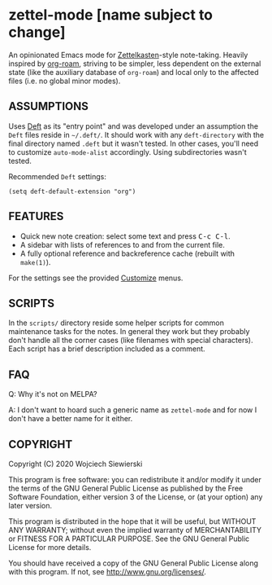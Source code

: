 zettel-mode [name subject to change]
====================================

An opinionated Emacs mode for [Zettelkasten][1]-style note-taking.
Heavily inspired by [org-roam][2], striving to be simpler, less
dependent on the external state (like the auxiliary database of
`org-roam`) and local only to the affected files (i.e. no global minor
modes).

ASSUMPTIONS
-----------

Uses [Deft][3] as its "entry point" and was developed under an
assumption the `Deft` files reside in `~/.deft/`.  It should work with
any `deft-directory` with the final directory named `.deft` but it
wasn't tested.  In other cases, you'll need to customize
`auto-mode-alist` accordingly.  Using subdirectories wasn't tested.

[1]: https://zettelkasten.de/
[2]: https://github.com/org-roam/org-roam
[3]: https://github.com/jrblevin/deft

Recommended `Deft` settings:

```elisp
(setq deft-default-extension "org")
```

FEATURES
--------

- Quick new note creation: select some text and press <kbd>C-c C-l</kbd>.
- A sidebar with lists of references to and from the current file.
- A fully optional reference and backreference cache (rebuilt with `make(1)`).

For the settings see the provided [Customize][4] menus.

[4]: https://www.gnu.org/software/emacs/manual/html_node/emacs/Easy-Customization.html

SCRIPTS
-------

In the `scripts/` directory reside some helper scripts for common
maintenance tasks for the notes.  In general they work but they
probably don't handle all the corner cases (like filenames with
special characters).  Each script has a brief description included as
a comment.

FAQ
---

Q: Why it's not on MELPA?

A: I don't want to hoard such a generic name as `zettel-mode` and for
now I don't have a better name for it either.

COPYRIGHT
---------

Copyright (C) 2020  Wojciech Siewierski

This program is free software: you can redistribute it and/or modify
it under the terms of the GNU General Public License as published by
the Free Software Foundation, either version 3 of the License, or
(at your option) any later version.

This program is distributed in the hope that it will be useful,
but WITHOUT ANY WARRANTY; without even the implied warranty of
MERCHANTABILITY or FITNESS FOR A PARTICULAR PURPOSE.  See the
GNU General Public License for more details.

You should have received a copy of the GNU General Public License
along with this program.  If not, see <http://www.gnu.org/licenses/>.

